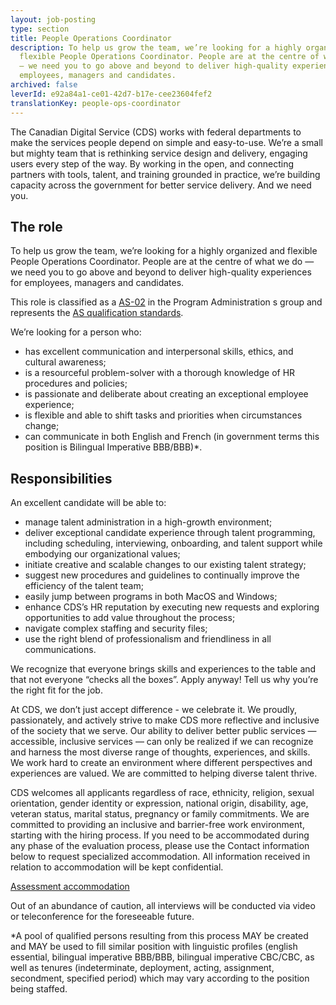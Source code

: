 ```yaml
---
layout: job-posting
type: section
title: People Operations Coordinator
description: To help us grow the team, we’re looking for a highly organized and
  flexible People Operations Coordinator. People are at the centre of what we do
  — we need you to go above and beyond to deliver high-quality experiences for
  employees, managers and candidates.
archived: false
leverId: e92a84a1-ce01-42d7-b17e-cee23604fef2
translationKey: people-ops-coordinator
---
```

The Canadian Digital Service (CDS) works with federal departments to make the services people depend on simple and easy-to-use. We’re a small but mighty team that is rethinking service design and delivery, engaging users every step of the way. By working in the open, and connecting partners with tools, talent, and training grounded in practice, we’re building capacity across the government for better service delivery. And we need you.

## The role

To help us grow the team, we’re looking for a highly organized and flexible People Operations Coordinator. People are at the centre of what we do — we need you to go above and beyond to deliver high-quality experiences for employees, managers and candidates.

This role is classified as a [AS-02](https://www.tbs-sct.gc.ca/agreements-conventions/view-visualiser-eng.aspx?id=15#toc24156224157) in the Program Administration s group and represents the [AS qualification standards](https://www.canada.ca/en/treasury-board-secretariat/services/staffing/qualification-standards/core.html#as). 

We’re looking for a person who:

* has excellent communication and interpersonal skills, ethics, and cultural awareness;
* is a resourceful problem-solver with a thorough knowledge of HR procedures and policies;
* is passionate and deliberate about creating an exceptional employee experience;
* is flexible and able to shift tasks and priorities when circumstances change;
* can communicate in both English and French (in government terms this position is Bilingual Imperative BBB/BBB)*.

## Responsibilities

An excellent candidate will be able to:

* manage talent administration in a high-growth environment;
* deliver exceptional candidate experience through talent programming, including scheduling, interviewing, onboarding, and talent support while embodying our organizational values;
* initiate creative and scalable changes to our existing talent strategy;
* suggest new procedures and guidelines to continually improve the efficiency of the talent team;
* easily jump between programs in both MacOS and Windows;
* enhance CDS’s HR reputation by executing new requests and exploring opportunities to add value throughout the process;
* navigate complex staffing and security files;
* use the right blend of professionalism and friendliness in all communications.

We recognize that everyone brings skills and experiences to the table and that not everyone “checks all the boxes”. Apply anyway! Tell us why you’re the right fit for the job.

At CDS, we don’t just accept difference - we celebrate it. We proudly, passionately, and actively strive to make CDS more reflective and inclusive of the society that we serve. Our ability to deliver better public services — accessible, inclusive services — can only be realized if we can recognize and harness the most diverse range of thoughts, experiences, and skills. We work hard to create an environment where different perspectives and experiences are valued. We are committed to helping diverse talent thrive.

CDS welcomes all applicants regardless of race, ethnicity, religion, sexual orientation, gender identity or expression, national origin, disability, age, veteran status, marital status, pregnancy or family commitments. We are committed to providing an inclusive and barrier-free work environment, starting with the hiring process. If you need to be accommodated during any phase of the evaluation process, please use the Contact information below to request specialized accommodation. All information received in relation to accommodation will be kept confidential.

[Assessment accommodation](https://www.canada.ca/en/public-service-commission/services/assessment-accommodation-page.html)

Out of an abundance of caution, all interviews will be conducted via video or teleconference for the foreseeable future.

\*A pool of qualified persons resulting from this process MAY be created and MAY be used to fill similar position with linguistic profiles (english essential, bilingual imperative BBB/BBB, bilingual imperative CBC/CBC, as well as tenures (indeterminate, deployment, acting, assignment, secondment, specified period) which may vary according to the position being staffed.